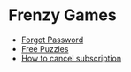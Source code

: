 # Frenzy Games

* [Forgot Password](docs/forgot-password.md)
* [Free Puzzles](docs/free-puzzles.md)
* [How to cancel subscription](docs/how-to-cancel-subscription.md)

